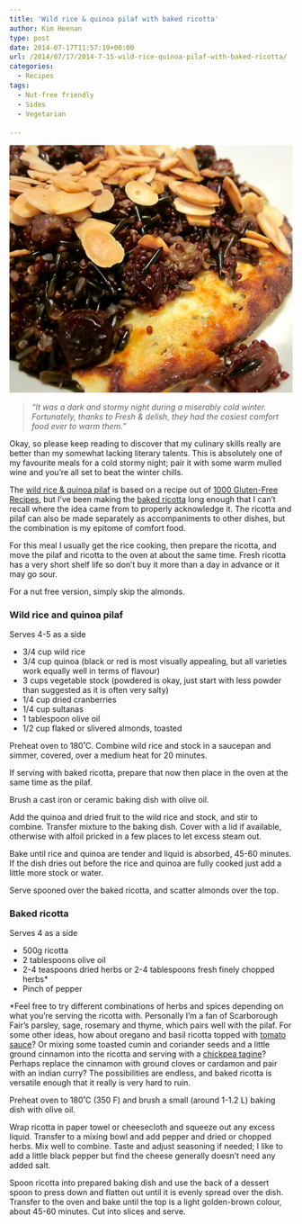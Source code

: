 ```yaml
---
title: 'Wild rice & quinoa pilaf with baked ricotta'
author: Kim Heenan
type: post
date: 2014-07-17T11:57:19+00:00
url: /2014/07/17/2014-7-15-wild-rice-quinoa-pilaf-with-baked-ricotta/
categories:
  - Recipes
tags:
  - Nut-free friendly
  - Sides
  - Vegetarian

---
```


![](ricotta-and-pilaf.jpg)

> _“It was a dark and stormy night during a miserably cold winter. Fortunately, thanks to Fresh & delish, they had the cosiest comfort food ever to warm them.”_

Okay, so please keep reading to discover that my culinary skills really are better than my somewhat lacking literary talents. This is absolutely one of my favourite meals for a cold stormy night; pair it with some warm mulled wine and you’re all set to beat the winter chills.

<!--more-->

The [wild rice & quinoa pilaf](#wildricequinoapilaf) is based on a recipe out of [1000 Gluten-Free Recipes][thousand-gluten-free-recipes], but I’ve been making the [baked ricotta](#bakedricotta) long enough that I can’t recall where the idea came from to properly acknowledge it. The ricotta and pilaf can also be made separately as accompaniments to other dishes, but the combination is my epitome of comfort food.

For this meal I usually get the rice cooking, then prepare the ricotta, and move the pilaf and ricotta to the oven at about the same time. Fresh ricotta has a very short shelf life so don’t buy it more than a day in advance or it may go sour.

For a nut free version, simply skip the almonds.

### <a name="wildricequinoapilaf"></a> Wild rice and quinoa pilaf

Serves 4-5 as a side

  * 3/4 cup wild rice
  * 3/4 cup quinoa (black or red is most visually appealing, but all varieties work equally well in terms of flavour)
  * 3 cups vegetable stock (powdered is okay, just start with less powder than suggested as it is often very salty)
  * 1/4 cup dried cranberries
  * 1/4 cup sultanas
  * 1 tablespoon olive oil
  * 1/2 cup flaked or slivered almonds, toasted

Preheat oven to 180˚C. Combine wild rice and stock in a saucepan and simmer, covered, over a medium heat for 20 minutes.

If serving with baked ricotta, prepare that now then place in the oven at the same time as the pilaf.

Brush a cast iron or ceramic baking dish with olive oil.

Add the quinoa and dried fruit to the wild rice and stock, and stir to combine. Transfer mixture to the baking dish. Cover with a lid if available, otherwise with alfoil pricked in a few places to let excess steam out.

Bake until rice and quinoa are tender and liquid is absorbed, 45-60 minutes. If the dish dries out before the rice and quinoa are fully cooked just add a little more stock or water.

Serve spooned over the baked ricotta, and scatter almonds over the top.

### <a name="bakedricotta"></a> Baked ricotta

Serves 4 as a side

  * 500g ricotta
  * 2 tablespoons olive oil
  * 2-4 teaspoons dried herbs or 2-4 tablespoons fresh finely chopped herbs\*
  * Pinch of pepper

\*Feel free to try different combinations of herbs and spices depending on what you’re serving the ricotta with. Personally I’m a fan of Scarborough Fair’s parsley, sage, rosemary and thyme, which pairs well with the pilaf. For some other ideas, how about oregano and basil ricotta topped with [tomato sauce][tomato-sauce]? Or mixing some toasted cumin and coriander seeds and a little ground cinnamon into the ricotta and serving with a [chickpea tagine][chickpea-tagine]? Perhaps replace the cinnamon with ground cloves or cardamon and pair with an indian curry? The possibilities are endless, and baked ricotta is versatile enough that it really is very hard to ruin.

Preheat oven to 180˚C (350 F) and brush a small (around 1-1.2 L) baking dish with olive oil.

Wrap ricotta in paper towel or cheesecloth and squeeze out any excess liquid. Transfer to a mixing bowl and add pepper and dried or chopped herbs. Mix well to combine. Taste and adjust seasoning if needed; I like to add a little black pepper but find the cheese generally doesn’t need any added salt.

Spoon ricotta into prepared baking dish and use the back of a dessert spoon to press down and flatten out until it is evenly spread over the dish. Transfer to the oven and bake until the top is a light golden-brown colour, about 45-60 minutes. Cut into slices and serve.

 [thousand-gluten-free-recipes]: http://www.amazon.com/1000-Gluten-Free-Recipes/dp/B00464EAVG%3FSubscriptionId%3D0ENGV10E9K9QDNSJ5C82%26tag%3Dfredel09-20%26linkCode%3Dxm2%26camp%3D2025%26creative%3D165953%26creativeASIN%3DB00464EAVG
 [tomato-sauce]: /2013/05/08/2013-4-30-spanakopita-filled-chickpea-crepes/#tomatosauce
 [chickpea-tagine]: /2013/04/01/2013-3-30-chickpea-tagine-with-morrocan-quinoa-pilaf/#chickpeatagine

